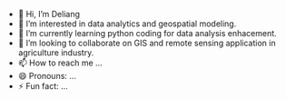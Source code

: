 - 👋 Hi, I’m Deliang
- 👀 I’m interested in data analytics and geospatial modeling.
- 🌱 I’m currently learning python coding for data analysis enhacement.
- 💞️ I’m looking to collaborate on GIS and remote sensing application in agriculture industry.     
- 📫 How to reach me ...
- 😄 Pronouns: ...
- ⚡ Fun fact: ...

<!---
Dhan2024/Dhan2024 is a ✨ special ✨ repository because its `README.md` (this file) appears on your GitHub profile.
You can click the Preview link to take a look at your changes.
--->
